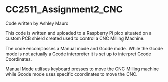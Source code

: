# CC2511_Assignment2_CNC

Code written by Ashley Mauro

This code is written and uploaded to a Raspberry Pi pico situated on a custom PCB shield created used to control a CNC Milling Machine.

The code encompasses a Manual mode and Gcode mode. While the Gcode mode is not actually a Gcode interpreter it is set up to interpret Gcode Coordinates.

Manual Mode utilises keyboard presses to move the CNC Milling machine while Gcode mode uses specific coordinates to move the CNC.
